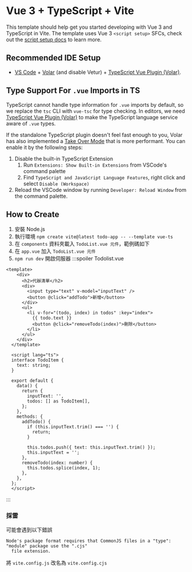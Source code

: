# Vue 3 + TypeScript + Vite

This template should help get you started developing with Vue 3 and TypeScript in Vite. The template uses Vue 3 `<script setup>` SFCs, check out the [script setup docs](https://v3.vuejs.org/api/sfc-script-setup.html#sfc-script-setup) to learn more.

## Recommended IDE Setup

- [VS Code](https://code.visualstudio.com/) + [Volar](https://marketplace.visualstudio.com/items?itemName=Vue.volar) (and disable Vetur) + [TypeScript Vue Plugin (Volar)](https://marketplace.visualstudio.com/items?itemName=Vue.vscode-typescript-vue-plugin).

## Type Support For `.vue` Imports in TS

TypeScript cannot handle type information for `.vue` imports by default, so we replace the `tsc` CLI with `vue-tsc` for type checking. In editors, we need [TypeScript Vue Plugin (Volar)](https://marketplace.visualstudio.com/items?itemName=Vue.vscode-typescript-vue-plugin) to make the TypeScript language service aware of `.vue` types.

If the standalone TypeScript plugin doesn't feel fast enough to you, Volar has also implemented a [Take Over Mode](https://github.com/johnsoncodehk/volar/discussions/471#discussioncomment-1361669) that is more performant. You can enable it by the following steps:

1. Disable the built-in TypeScript Extension
   1. Run `Extensions: Show Built-in Extensions` from VSCode's command palette
   2. Find `TypeScript and JavaScript Language Features`, right click and select `Disable (Workspace)`
2. Reload the VSCode window by running `Developer: Reload Window` from the command palette.

## How to Create

1. 安裝 Node.js
2. 執行環境 `npm create vite@latest todo-app -- --template vue-ts`
3. 在 `components` 資料夾載入 `TodoList.vue 元件`，範例碼如下
4. 在 `app.vue` 加入 `TodoList.vue 元件`
5. `npm run dev` 開啟伺服器
:::spoiler Todolist.vue
```=javascript
<template>
    <div>
      <h2>代辦清單</h2>
      <div>
        <input type="text" v-model="inputText" />
        <button @click="addTodo">新增</button>
      </div>
      <ul>
        <li v-for="(todo, index) in todos" :key="index">
          {{ todo.text }}
          <button @click="removeTodo(index)">刪除</button>
        </li>
      </ul>
    </div>
  </template>
  
  <script lang="ts">
  interface TodoItem {
    text: string;
  }
  
  export default {
    data() {
      return {
        inputText: '',
        todos: [] as TodoItem[],
      };
    },
    methods: {
      addTodo() {
        if (this.inputText.trim() === '') {
          return;
        }
  
        this.todos.push({ text: this.inputText.trim() });
        this.inputText = '';
      },
      removeTodo(index: number) {
        this.todos.splice(index, 1);
      },
    },
  };
  </script>
```
:::
### 採雷
可能會遇到以下錯誤
```
Node's package format requires that CommonJS files in a "type": "module" package use the ".cjs"
  file extension.
```
將 `vite.config.js` 改名為 `vite.config.cjs`